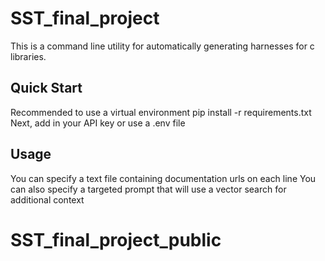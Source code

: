 # SST_final_project

This is a command line utility for automatically generating harnesses for c libraries. 

## Quick Start
Recommended to use a virtual environment 
    pip install -r requirements.txt 
Next, add in your API key or use a .env file

## Usage 

You can specify a text file containing documentation urls on each line 
You can also specify a targeted prompt that will use a vector search for additional context 

# SST_final_project_public
